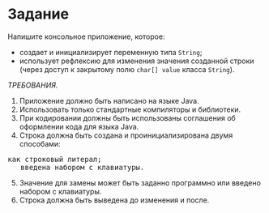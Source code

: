 # Задание
Напишите консольное приложение, которое:
   - создает и инициализирует переменную типа `String`;
   - использует рефлексию для изменения значения созданной строки
   (через доступ к закрытому полю `char[] value` класса `String`).
   
   _ТРЕБОВАНИЯ._
   1. Приложение должно быть написано на языке Java.
   2. Использовать только стандартные компиляторы и библиотеки.
   3. При кодировании должны быть использованы соглашения об
   оформлении кода для языка Java.
   4. Строка должна быть создана и проинициализирована двумя способами:
   <pre>как строковый литерал;
   введена набором с клавиатуры.</pre>
   5. Значение для замены может быть заданно программно или введено
   набором с клавиатуры.
   6. Строка должна быть выведена до изменения и после.
